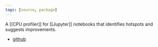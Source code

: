 ```yaml
---
tags: [source, package]
---
```


A [[CPU profiler]] for [[Jupyter]] notebooks that identifies hotspots and suggests improvements.

- [github](https://github.com/robusta-dev/WhyProfiler)